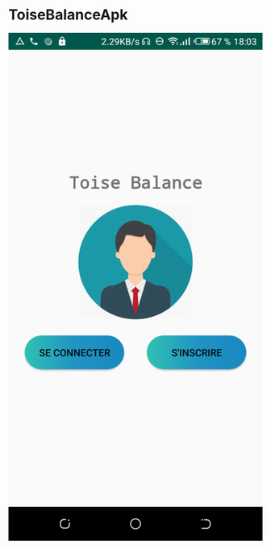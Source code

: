 # ToiseBalanceApk

![solarized palette](https://github.com/DonGorias229/ToiseBalanceApk/blob/master/screenshot/home.png)
